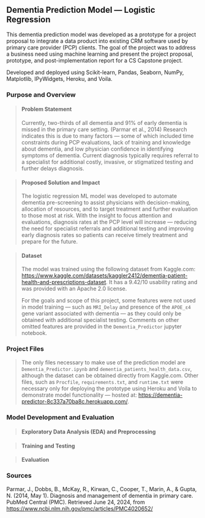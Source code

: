 ## Dementia Prediction Model — Logistic Regression
This dementia prediction model was developed as a prototype for a project proposal to integrate 
a data product into existing CRM software used by primary care provider (PCP) clients. The goal 
of the project was to address a business need using machine learning and present the project proposal, 
prototype, and post-implementation report for a CS Capstone project. 

Developed and deployed using Scikit-learn, Pandas, Seaborn, NumPy, Matplotlib, IPyWidgets, Heroku, and Voila. 

### Purpose and Overview

>#### Problem Statement
>Currently, two-thirds of all dementia and 91% of early dementia is missed in the primary care setting. 
>(Parmar et al., 2014) Research indicates this is due to many factors — some of which included time constraints 
>during PCP evaluations, lack of training and knowledge about dementia, and low physician confidence in identifying 
>symptoms of dementia. Current diagnosis typically requires referral to a specialist for additional costly, 
>invasive, or stigmatized testing and further delays diagnosis. 

>#### Proposed Solution and Impact 
>The logistic regression ML model was developed to automate dementia pre-screening to assist physicians with 
>decision-making, allocation of resources, and to target treatment and further evaluation to those most at risk. 
>With the insight to focus attention and evaluations, diagnosis rates at the PCP level will increase — reducing 
>the need for specialist referrals and additional testing and improving early diagnosis rates so patients can 
>receive timely treatment and prepare for the future. 

>#### Dataset  
>The model was trained using the following dataset from Kaggle.com: https://www.kaggle.com/datasets/kaggler2412/dementia-patient-health-and-prescriptions-dataset. 
>It has a 9.42/10 usability rating and was provided with an Apache 2.0 license. 
>
>For the goals and scope of this project, some features were not used in model training — such as `MRI_Delay` and 
>presence of the `APOE_ε4` gene variant associated with dementia — as they could only be obtained with additional 
>specialist testing. Comments on other omitted features are provided in the `Dementia_Predictor` jupyter notebook. 

### Project Files

>The only files necessary to make use of the prediction model are `Dementia_Predictor.ipynb` and `dementia_patients_health_data.csv`, 
>although the dataset can be obtained directly from Kaggle.com. Other files, such as `Procfile`, `requirements.txt`, and 
>`runtime.txt` were necessary only for deploying the prototype using Heroku and Voila to demonstrate model functionality — 
>hosted at: https://dementia-predictor-8c337a70ba8c.herokuapp.com/.

### Model Development and Evaluation

>#### Exploratory Data Analysis (EDA) and Preprocessing 

>#### Training and Testing 

>#### Evaluation 

### Sources

Parmar, J., Dobbs, B., McKay, R., Kirwan, C., Cooper, T., Marin, A., & Gupta, N. (2014, May 1). Diagnosis and 
management of dementia in primary care. PubMed Central (PMC). Retrieved June 24, 2024, 
from https://www.ncbi.nlm.nih.gov/pmc/articles/PMC4020652/
